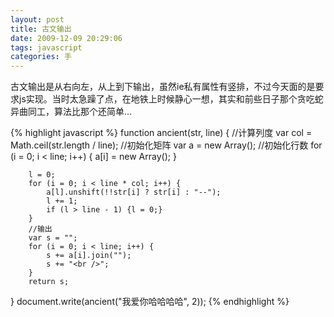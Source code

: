 ```yaml
---
layout: post
title: 古文输出
date: 2009-12-09 20:29:06
tags: javascript
categories: 手
---
```

古文输出是从右向左，从上到下输出，虽然ie私有属性有竖排，不过今天面的是要求js实现。当时太急躁了点，在地铁上时候静心一想，其实和前些日子那个贪吃蛇异曲同工，算法比那个还简单...


{% highlight javascript %}
function ancient(str, line) {
        //计算列度
        var col = Math.ceil(str.length / line);
        //初始化矩阵
        var a = new Array();
        //初始化行数
        for (i = 0; i < line; i++) {
            a[i] = new Array();
        }

        l = 0;
        for (i = 0; i < line * col; i++) {
            a[l].unshift(!!str[i] ? str[i] : "--");
            l += 1;
            if (l > line - 1) {l = 0;}
        }
        //输出
        var s = "";
        for (i = 0; i < line; i++) {
            s += a[i].join("");
            s += "<br />";
        }
        return s;
}
document.write(ancient("我爱你哈哈哈哈", 2));
{% endhighlight %}

